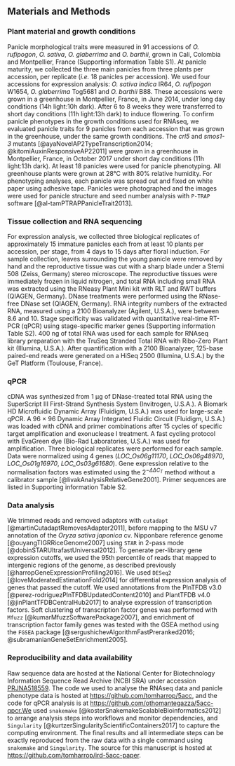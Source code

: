 
## Materials and Methods

### Plant material and growth conditions

Panicle morphological traits were measured in 91 accessions of *O. rufipogon*, *O. sativa*, *O. glaberrima* and *O. barthii*, grown in Cali, Colombia and Montpellier, France (Supporting information Table S1).
At panicle maturity, we collected the three main panicles from three plants per accession, per replicate (*i.e.* 18 panicles per accession).
We used four accessions for expression analysis: *O. sativa indica* IR64, *O. rufipogon* W1654, *O. glaberrima* Tog5681 and *O. barthii* B88.
These accessions were grown in a greenhouse in Montpellier, France, in June 2014, under long day conditions (14h light:10h dark).
After 6 to 8 weeks they were transferred to short day conditions (11h light:13h dark) to induce flowering.
To confirm panicle phenotypes in the growth conditions used for RNAseq, we evaluated panicle traits for 9 panicles from each accession that was grown in the greenhouse, under the same growth conditions.
The *crl5* and *smos1-3* mutants [@ayaNovelAP2TypeTranscription2014; @kitomiAuxinResponsiveAP22011] were grown in a greenhouse in Montpellier, France, in October 2017 under short day conditions (11h light:13h dark).
At least 18 panicles were used for panicle phenotyping.
All greenhouse plants were grown at 28°C with 80% relative humidity.
For phenotyping analyses, each panicle was spread out and fixed on white paper using adhesive tape.
Panicles were photographed and the images were used for panicle structure and seed number analysis with `P-TRAP` software [@al-tamPTRAPPanicleTrait2013].

### Tissue collection and RNA sequencing

For expression analysis, we collected three biological replicates of approximately 15 immature panicles each from at least 10 plants per accession, per stage, from 4 days to 15 days after floral induction.
For sample collection, leaves surrounding the young panicle were removed by hand and the reproductive tissue was cut with a sharp blade under a Stemi 508 (Zeiss, Germany) stereo microscope.
The reproductive tissues were immediately frozen in liquid nitrogen, and total RNA including small RNA was extracted using the RNeasy Plant Mini kit with RLT and RWT buffers (QIAGEN, Germany).
DNase treatments were performed using the RNase-free DNase set (QIAGEN, Germany).
RNA integrity numbers of the extracted RNA, measured using a 2100 Bioanalyzer (Agilent, U.S.A.), were between 8.6 and 10.
Stage specificity was validated with quantitative real-time RT-PCR (qPCR) using stage-specific marker genes (Supporting information Table S2).
400 ng of total RNA was used for each sample for RNAseq library preparation with the TruSeq Stranded Total RNA with Ribo-Zero Plant kit (Illumina, U.S.A.).
After quantification with a 2100 Bioanalyzer, 125-base paired-end reads were generated on a HiSeq 2500 (Illumina, U.S.A.) by the GeT Platform (Toulouse, France).

### qPCR

cDNA was synthesized from 1 μg of DNase-treated total RNA using the SuperScript III First-Strand Synthesis System (Invitrogen, U.S.A.). 
A Biomark HD Microfluidic Dynamic Array (Fluidigm, U.S.A.) was used for large-scale qPCR.
A 96 × 96 Dynamic Array Integrated Fluidic Circuit (Fluidigm, U.S.A.) was loaded with cDNA and primer combinations after 15 cycles of specific target amplification and exonuclease I treatment.
A fast cycling protocol with EvaGreen dye (Bio-Rad Laboratories, U.S.A.) was used for amplification.
Three biological replicates were performed for each sample.
Data were normalized using 4 genes (*LOC_Os06g11170*, *LOC_Os06g48970*, *LOC_Os01g16970*, *LOC_Os03g61680*).
Gene expression relative to the normalisation factors was estimated using the $2^{- \Delta \Delta C_{T}}$ method without a calibrator sample [@livakAnalysisRelativeGene2001].
Primer sequences are listed in Supporting information Table S2.

### Data analysis

We trimmed reads and removed adaptors with `cutadapt` [@martinCutadaptRemovesAdapter2011], before mapping to the MSU v7 annotation of the *Oryza sativa japonica* cv. Nipponbare reference genome [@ouyangTIGRRiceGenome2007] using `STAR` in 2-pass mode [@dobinSTARUltrafastUniversal2012].
To generate per-library gene expression cutoffs, we used the 95th percentile of reads that mapped to intergenic regions of the genome, as described previously [@harropGeneExpressionProfiling2016].
We used `DESeq2` [@loveModeratedEstimationFold2014] for differential expression analysis of genes that passed the cutoff.
We used annotations from the PlnTFDB v3.0 [@perez-rodriguezPlnTFDBUpdatedContent2010] and PlantTFDB v4.0 [@jinPlantTFDBCentralHub2017] to analyse expression of transcription factors.
Soft clustering of transcription factor genes was performed with `Mfuzz` [@kumarMfuzzSoftwarePackage2007], and enrichment of transcription factor family genes was tested with the GSEA method using the `FGSEA` package [@sergushichevAlgorithmFastPreranked2016; @subramanianGeneSetEnrichment2005]. 

### Reproducibility and data availability

Raw sequence data are hosted at the National Center for Biotechnology Information Sequence Read Archive (NCBI SRA) under accession [PRJNA518559](http://www.ncbi.nlm.nih.gov/bioproject/518559).
The code we used to analyse the RNAseq data and panicle phenotype data is hosted at https://github.com/tomharrop/5acc, and the code for qPCR analysis is at https://github.com/othomantegazza/5acc-qpcr.We used `snakemake` [@kosterSnakemakeScalableBioinformatics2012] to arrange analysis steps into workflows and monitor dependencies, and `Singularity` [@kurtzerSingularityScientificContainers2017] to capture the computing environment.
The final results and all intermediate steps can be exactly reproduced from the raw data with a single command using `snakemake` and `Singularity`.
The source for this manuscript is hosted at https://github.com/tomharrop/ird-5acc-paper.
